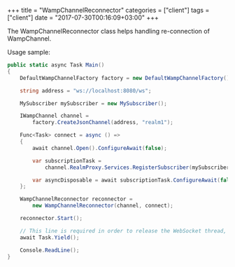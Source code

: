 +++
title = "WampChannelReconnector"
categories = ["client"]
tags = ["client"]
date = "2017-07-30T00:16:09+03:00"
+++

The WampChannelReconnector class helps handling re-connection of WampChannel.

Usage sample:

```csharp
public static async Task Main()
{
    DefaultWampChannelFactory factory = new DefaultWampChannelFactory();

    string address = "ws://localhost:8080/ws";

    MySubscriber mySubscriber = new MySubscriber();

    IWampChannel channel =
        factory.CreateJsonChannel(address, "realm1");

    Func<Task> connect = async () =>
    {
        await channel.Open().ConfigureAwait(false);

        var subscriptionTask =
            channel.RealmProxy.Services.RegisterSubscriber(mySubscriber);

        var asyncDisposable = await subscriptionTask.ConfigureAwait(false);
    };

    WampChannelReconnector reconnector =
        new WampChannelReconnector(channel, connect);

    reconnector.Start();

    // This line is required in order to release the WebSocket thread, otherwise it will be blocked by the following Console.ReadLine() line.
    await Task.Yield();

    Console.ReadLine();
}
```